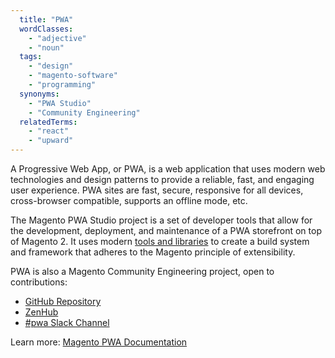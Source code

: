 ```yaml
---
  title: "PWA"
  wordClasses:
    - "adjective"
    - "noun"
  tags:
    - "design"
    - "magento-software"
    - "programming"
  synonyms:
    - "PWA Studio"
    - "Community Engineering"
  relatedTerms:
    - "react"
    - "upward"
---
```

A Progressive Web App, or PWA, is a web application that uses modern web technologies and design patterns to provide a reliable, fast, and engaging user experience. PWA sites are fast, secure, responsive for all devices, cross-browser compatible, supports an offline mode, etc.

The Magento PWA Studio project is a set of developer tools that allow for the development, deployment, and maintenance of a PWA storefront on top of Magento 2. It uses modern [tools and libraries](https://magento.github.io/pwa-studio/technologies/tools-libraries/) to create a build system and framework that adheres to the Magento principle of extensibility.

PWA is also a Magento Community Engineering project, open to contributions:

* [GitHub Repository](https://github.com/magento/pwa-studio)
* [ZenHub](https://app.zenhub.com/workspace/o/magento-research/pwa-studio/boards?repos=137249745)
* [#pwa Slack Channel](https://magentocommeng.slack.com/messages/C8076E0KS)

Learn more: [Magento PWA Documentation](https://magento.github.io/pwa-studio/)
